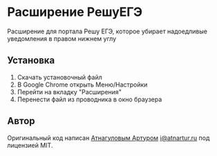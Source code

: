 # Расширение РешуЕГЭ

Расширение для портала Решу ЕГЭ, которое убирает надоедливые уведомления в правом нижнем углу 

## Установка

1. Скачать установочный файл
2. В Google Chrome открыть Меню/Настройки
3. Перейти на вкладку "Расширения"
4. Перенести файл из проводника в окно браузера

## Автор

Оригинальный код написан [Атнагуловым Артуром](http://atnartur.ru) <i@atnartur.ru> под лицензией MIT.